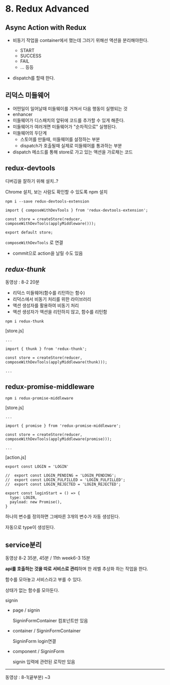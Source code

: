 # 8. Redux Advanced

## Async Action with Redux

- 비동기 작업을 container에서 했는데 그러기 위해선 액션을 분리해야한다.
  - START
  - SUCCESS
  - FAIL
  - ... 등등

- dispatch를 할때 한다.



## 리덕스 미들웨어

- 어떤일이 일어날때 미들웨이를 거쳐서 다음 행동이 실행되는 것
- enhancer
- 미들웨어가 디스패치의 앞뒤에 코드를 추가할 수 있게 해준다.
- 미들웨어가 여러개면 미들웨어가 "순차적으로" 실행된다.
- 미들웨어의 두단계
  - 스토어를 만들때, 미들웨어를 설정하는 부분
  - dispatch가 호출될때 실제로 미들웨어를 통과하는 부분
- dispatch 메소드를 통해 store로 가고 있는 액션을 가로채는 코드



## redux-devtools

디버깅을 잘하기 위해 설치..?

Chrome 설치, 보는 사람도 확인할 수 있도록 npm 설치

`npm i --save redux-devtools-extension`

```react
import { composeWithDevTools } from 'redux-devtools-extension';

const store = createStore(reducer, composeWithDevTools(applyMiddleware()));

export default store;
```

`composeWithDevTools` 로 연결

- commit으로 action을 날릴 수도 있음



## *redux-thunk*

동영상 : 8-2 20분

- 리덕스 미들웨어(함수를 리턴하는 함수)
- 리덕스에서 비동기 처리를 위한 라이브러리
- 액션 생성자를 활용하여 비동기 처리
- 액션 생성자가 액션을 리턴하지 않고, 함수를 리턴함

`npm i redux-thunk`

[store.js]

```react
...

import { thunk } from 'redux-thunk';

const store = createStore(reducer, composeWithDevTools(applyMiddleware(thunk)));

...
```



## redux-promise-middleware

`npm i redux-promise-middleware`

[store.js]

```react
...

import { promise } from 'redux-promise-middleware';

const store = createStore(reducer, composeWithDevTools(applyMiddleware(promise)));

...
```

[action.js]

```react
export const LOGIN = 'LOGIN'

//	export const LOGIN_PENDING = 'LOGIN_PENDING';
//	export const LOGIN_FULFILLED = 'LOGIN_FULFILLED';
//	export const LOGIN_REJECTED = 'LOGIN_REJECTED';

export const loginStart = () => {
  type: LOGIN,
  payload: new Promise(),
}
```

하나의 변수를 정의하면 그에따른 3개의 변수가 자동 생성된다.

자동으로 type이 생성된다.



## service분리

동영상 8-2 35분, 45분 / 11th week6-3 15분

**api를 호출하는 것을 따로 서비스로 관리**하며 한 레벨 추상화 하는 작업을 한다.

함수를 모아놓고 서비스라고 부를 수 있다.

상태가 없는 함수를 모아둔다.

signin

- page / signin

  SigninFormContainer 컴포넌트만 있음

- container / SigninFormContainer

  SigninForm login연결

- component / SigninForm

  signin 입력에 관련된 로직만 있음

---

동영상 : 8-1(끝부분) ~3